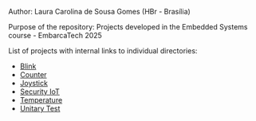 Author: Laura Carolina de Sousa Gomes (HBr - Brasília)

Purpose of the repository: Projects developed in the Embedded Systems course - EmbarcaTech 2025 

List of projects with internal links to individual directories: 

- [Blink](https://github.com/Lua-t/laura_gomes_embarcatech_HBr_2025/tree/main/Projects/Blink)
- [Counter](https://github.com/Lua-t/laura_gomes_embarcatech_HBr_2025/tree/main/Projects/Counter)
- [Joystick](https://github.com/Lua-t/laura_gomes_embarcatech_HBr_2025/tree/main/Projects/Joystick)
- [Security IoT](https://github.com/Lua-t/laura_gomes_embarcatech_HBr_2025/tree/main/Projects/Security_iot)
- [Temperature](https://github.com/Lua-t/laura_gomes_embarcatech_HBr_2025/tree/main/Projects/Temperature)
- [Unitary Test](https://github.com/Lua-t/laura_gomes_embarcatech_HBr_2025/tree/main/Projects/Unitary_test)
